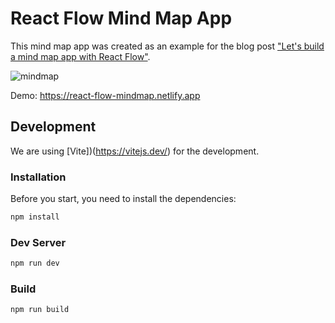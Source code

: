 # React Flow Mind Map App

This mind map app was created as an example for the blog post ["Let's build a mind map app with React Flow"](https://reactflow.dev/blog/mind-map-app-with-react-flow/).

![mindmap](https://user-images.githubusercontent.com/2857535/210797861-510f0a3d-fd67-46a7-8a8d-c409cb7dbcdb.png)

Demo: https://react-flow-mindmap.netlify.app

## Development

We are using [Vite])(https://vitejs.dev/) for the development.

### Installation

Before you start, you need to install the dependencies:

```sh
npm install
```

### Dev Server

```sh
npm run dev
```

### Build

```sh
npm run build
```
